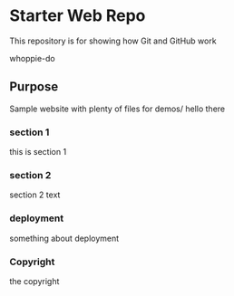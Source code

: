# Starter Web Repo

This repository is for showing how Git and GitHub work

whoppie-do

## Purpose

Sample website with plenty of files for demos/ hello there

### section 1

this is section 1

### section 2

section 2 text

### deployment

something about deployment

### Copyright

the copyright